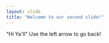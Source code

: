 ```yaml
---
layout: slide
title: "Welcome to our second slide!"
---
```

"Hi Ya'll"
Use the left arrow to go back!
